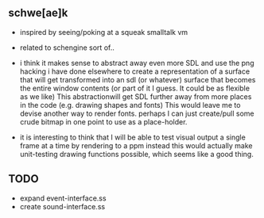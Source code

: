 schwe[ae]k
----------

- inspired by seeing/poking at a squeak smalltalk vm
- related to schengine sort of..

- i think it makes sense to abstract away even more
  SDL and use the png hacking i have done elsewhere
  to create a representation of a surface that will
  get transformed into an sdl (or whatever) surface
  that becomes the entire window contents (or part
  of it I guess. It could be as flexible as we like)
  This abstractionwill get SDL further away from more
  places in the code (e.g. drawing shapes and fonts)
  This would leave me to devise another way to render
  fonts. perhaps I can just create/pull some crude bitmap
  in one point to use as a place-holder.

- it is interesting to think that I will be able
  to test visual output a single frame at a time
  by rendering to a ppm instead
  this would actually make unit-testing drawing
  functions possible, which seems like a good
  thing.

TODO
----
- expand event-interface.ss
- create sound-interface.ss

